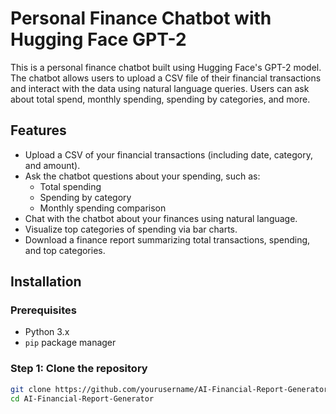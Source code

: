 # Personal Finance Chatbot with Hugging Face GPT-2

This is a personal finance chatbot built using Hugging Face's GPT-2 model. The chatbot allows users to upload a CSV file of their financial transactions and interact with the data using natural language queries. Users can ask about total spend, monthly spending, spending by categories, and more.

## Features

- Upload a CSV of your financial transactions (including date, category, and amount).
- Ask the chatbot questions about your spending, such as:
  - Total spending
  - Spending by category
  - Monthly spending comparison
- Chat with the chatbot about your finances using natural language.
- Visualize top categories of spending via bar charts.
- Download a finance report summarizing total transactions, spending, and top categories.

## Installation

### Prerequisites

- Python 3.x
- `pip` package manager

### Step 1: Clone the repository

```bash
git clone https://github.com/yourusername/AI-Financial-Report-Generator.git
cd AI-Financial-Report-Generator
```
